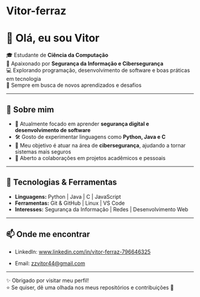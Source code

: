 # Vitor-ferraz
# 👋 Olá, eu sou  Vitor

🎓 Estudante de **Ciência da Computação**  
🔐 Apaixonado por **Segurança da Informação e Cibersegurança**  
💻 Explorando programação, desenvolvimento de software e boas práticas em tecnologia  
🌱 Sempre em busca de novos aprendizados e desafios  

---

## 🚀 Sobre mim
- 📘 Atualmente focado em aprender **segurança digital e desenvolvimento de software**  
- 🛠️ Gosto de experimentar linguagens como **Python, Java e C**  
- 🎯 Meu objetivo é atuar na área de **cibersegurança**, ajudando a tornar sistemas mais seguros  
- 🤝 Aberto a colaborações em projetos acadêmicos e pessoais  

---

## 🔧 Tecnologias & Ferramentas
- **Linguagens:** Python | Java | C | JavaScript  
- **Ferramentas:** Git & GitHub | Linux | VS Code  
- **Interesses:** Segurança da Informação | Redes | Desenvolvimento Web    

---

## 📫 Onde me encontrar
- LinkedIn: www.linkedin.com/in/vitor-ferraz-796646325
  
- Email: zzvitor44@gmail.com 

---

✨ Obrigado por visitar meu perfil!  
⭐ Se quiser, dê uma olhada nos meus repositórios e contribuições 🚀  
